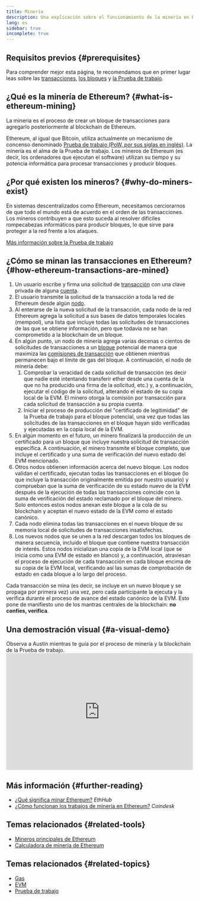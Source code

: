 ```yaml
---
title: Minería
description: Una explicación sobre el funcionamiento de la minería en Etherum y sobre cómo mantiene a Etherum seguro y descentralizado.
lang: es
sidebar: true
incomplete: true
---
```


## Requisitos previos {#prerequisites}

Para comprender mejor esta página, te recomendamos que en primer lugar leas sobre las [transacciones](/en/developers/docs/transactions/), [los bloques](/en/developers/docs/blocks/) y [la Prueba de trabajo](/developers/docs/consensus-mechanisms/pow/).

## ¿Qué es la minería de Ethereum? {#what-is-ethereum-mining}

La minería es el proceso de crear un bloque de transacciones para agregarlo posteriormente al blockchain de Ethereum.

Ethereum, al igual que Bitcoin, utiliza actualmente un mecanismo de concenso denominado [Prueba de trabajo (PoW, por sus siglas en inglés)](/developers/docs/consensus-mechanisms/pow/). La minería es el alma de la Prueba de trabajo. Los mineros de Ethereum (es decir, los ordenadores que ejecutan el software) utilizan su tiempo y su potencia informática para procesar transacciones y producir bloques.

## ¿Por qué existen los mineros? {#why-do-miners-exist}

En sistemas descentralizados como Ethereum, necesitamos cerciorarnos de que todo el mundo está de acuerdo en el orden de las transacciones. Los mineros contribuyen a que esto suceda al resolver difíciles rompecabezas informáticos para producir bloques, lo que sirve para proteger a la red frente a los ataques.

[Más información sobre la Prueba de trabajo](/developers/docs/consensus-mechanisms/pow/)

## ¿Cómo se minan las transacciones en Ethereum? {#how-ethereum-transactions-are-mined}

1. Un usuario escribe y firma una solicitud de [transacción](/en/developers/docs/transactions/) con una clave privada de alguna [cuenta](/en/developers/docs/accounts/).
2. El usuario transmite la solicitud de la transacción a toda la red de Ethereum desde algún [nodo](/en/developers/docs/nodes-and-clients/).
3. Al enterarse de la nueva solicitud de la transacción, cada nodo de la red Ethereum agrega la solicitud a sus bases de datos temporales locales (mempool), una lista que incluye todas las solicitudes de transacciones de las que se obtiene información, pero que todavía no se han comprometido a la blockchain de un bloque.
4. En algún punto, un nodo de minería agrega varias decenas o cientos de solicitudes de transacciones a un [bloque](/en/developers/docs/blocks/) potencial de manera que maximiza las [comisiones de transacción](/en/developers/docs/gas/) que obtienen mientras permanecen bajo el límite de gas del bloque. A continuación, el nodo de minería debe:
   1. Comprobar la veracidad de cada solicitud de transacción (es decir que nadie esté intentando transferir ether desde una cuenta de la que no ha producido una firma de la solicitud, etc.) y, a continuación, ejecutar el código de la solicitud, alterando el estado de su copia local de la EVM. El minero otorga la comisión por transacción para cada solicitud de transacción a su propia cuenta.
   2. Iniciar el proceso de producción del "certificado de legitimidad" de la Prueba de trabajo para el bloque potencial, una vez que todas las solicitudes de las transacciones en el bloque hayan sido verificadas y ejecutadas en la copia local de la EVM.
5. En algún momento en el futuro, un minero finalizará la producción de un certificado para un bloque que incluye nuestra solicitud de transacción específica. A continuación, el minero transmite el bloque completo, que incluye el certificado y una suma de verificación del nuevo estado del EVM mencionado.
6. Otros nodos obtienen información acerca del nuevo bloque. Los nodos validan el certificado, ejecutan todas las transacciones en el bloque (lo que incluye la transacción originalmente emitida por nuestro usuario) y comprueban que la suma de verificación de su estado nuevo de la EVM después de la ejecución de todas las transacciones coincide con la suma de verificación del estado reclamado por el bloque del minero. Solo entonces estos nodos anexan este bloque a la cola de su blockchain y aceptan el nuevo estado de la EVM como el estado canónico.
7. Cada nodo elimina todas las transacciones en el nuevo bloque de su memoria local de solicitudes de transacciones insatisfechas.
8. Los nuevos nodos que se unen a la red descargan todos los bloques de manera secuencia, incluido el bloque que contiene nuestra transacción de interés. Estos nodos inicializan una copia de la EVM local (que se inicia como una EVM de estado en blanco) y, a continuación, atraviesan el proceso de ejecución de cada transacción en cada bloque encima de su copia de la EVM local, verificando así las sumas de comprobación de estado en cada bloque a lo largo del proceso.

Cada transacción se mina (es decir, se incluye en un nuevo bloque y se propaga por primera vez) una vez, pero cada participante la ejecuta y la verifica durante el proceso de avance del estado canónico de la EVM. Esto pone de manifiesto uno de los mantras centrales de la blockchain: **no confíes, verifica**.

## Una demostración visual {#a-visual-demo}

Observa a Austin mientras te guía por el proceso de minería y la blockchain de la Prueba de trabajo. <iframe width="100%" height="315" src="https://www.youtube.com/embed/zcX7OJ-L8XQ" frameborder="0" allow="accelerometer; autoplay; clipboard-write; encrypted-media; gyroscope; picture-in-picture" allowfullscreen mark="crwd-mark"></iframe>

## Más información {#further-reading}

- [¿Qué significa minar Ethereum?](https://docs.ethhub.io/using-ethereum/mining/) _EthHub_
- [¿Cómo funcionan los trabajos de minería en Ethereum?](https://www.coindesk.com/information/ethereum-mining-works) _Coindesk_

## Temas relacionados {#related-tools}

- [Mineros principales de Ethereum](https://etherscan.io/stat/miner?range=7&blocktype=blocks)
- [Calculadora de minería de Ethereum](https://minerstat.com/coin/ETH)

## Temas relacionados {#related-topics}

- [Gas](/developers/docs/gas/)
- [EVM](/developers/docs/evm/)
- [Prueba de trabajo](/developers/docs/consensus-mechanisms/pow/)
